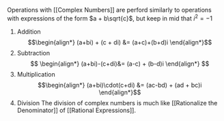Operations with [[Complex Numbers]] are perford similarly to operations with expressions of the form $a + b\sqrt{c}$, but keep in mid that $i^{2} = -1$

1. Addition
$$\begin{align*}
(a+bi) + (c + di) &= (a+c)+(b+d)i
\end{align*}$$
2. Subtraction
$$
\begin{align*}
(a+bi)-(c+di)&= (a-c) + (b-d)i
\end{align*}
$$
3. Multiplication
$$\begin{align*}
(a+bi)\cdot(c+di) &= (ac-bd) + (ad + bc)i
\end{align*}$$
4. Division
The division of complex numbers is much like [[Rationalize the Denominator]] of [[Rational Expressions]].